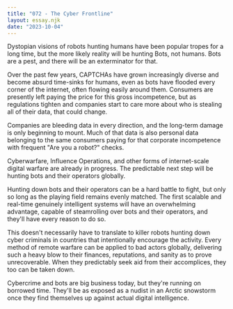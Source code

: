 ```yaml
---
title: "072 - The Cyber Frontline"
layout: essay.njk
date: "2023-10-04"
---
```


Dystopian visions of robots hunting humans have been popular tropes for a long time, but the more likely reality will be hunting Bots, not humans. Bots are a pest, and there will be an exterminator for that.

Over the past few years, CAPTCHAs have grown increasingly diverse and become absurd time-sinks for humans, even as bots have flooded every corner of the internet, often flowing easily around them. Consumers are presently left paying the price for this gross incompetence, but as regulations tighten and companies start to care more about who is stealing all of their data, that could change.

Companies are bleeding data in every direction, and the long-term damage is only beginning to mount. Much of that data is also personal data belonging to the same consumers paying for that corporate incompetence with frequent "Are you a robot?" checks.

Cyberwarfare, Influence Operations, and other forms of internet-scale digital warfare are already in progress. The predictable next step will be hunting bots and their operators globally.

Hunting down bots and their operators can be a hard battle to fight, but only so long as the playing field remains evenly matched. The first scalable and real-time genuinely intelligent systems will have an overwhelming advantage, capable of steamrolling over bots and their operators, and they'll have every reason to do so.

This doesn't necessarily have to translate to killer robots hunting down cyber criminals in countries that intentionally encourage the activity. Every method of remote warfare can be applied to bad actors globally, delivering such a heavy blow to their finances, reputations, and sanity as to prove unrecoverable. When they predictably seek aid from their accomplices, they too can be taken down.

Cybercrime and bots are big business today, but they're running on borrowed time. They'll be as exposed as a nudist in an Arctic snowstorm once they find themselves up against actual digital intelligence.